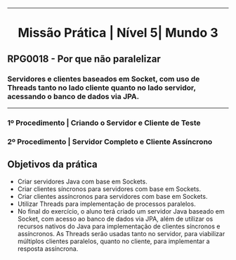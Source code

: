 <hr>
 <h1 align="center"> Missão Prática | Nível 5| Mundo 3 </h1>
 <h2> RPG0018  - Por que não paralelizar </h2>
 <h3 align="left" > Servidores e clientes baseados em Socket, com uso de
Threads tanto no lado cliente quanto no lado servidor,
acessando o banco de dados via JPA. </h3> 
 <hr>

<h3> 1º Procedimento | Criando o Servidor e Cliente de
Teste </h3>
<h3> 2º Procedimento | Servidor Completo e Cliente
Assíncrono </h3>


## Objetivos da prática

* Criar servidores Java com base em Sockets.
* Criar clientes síncronos para servidores com base em Sockets.
* Criar clientes assíncronos para servidores com base em Sockets.
* Utilizar Threads para implementação de processos paralelos.
* No final do exercício, o aluno terá criado um servidor Java baseado em Socket, com acesso ao banco de dados via
JPA, além de utilizar os recursos nativos do Java para
implementação de clientes síncronos e assíncronos. As
Threads serão usadas tanto no servidor, para viabilizar
múltiplos clientes paralelos, quanto no cliente, para
implementar a resposta assíncrona.
